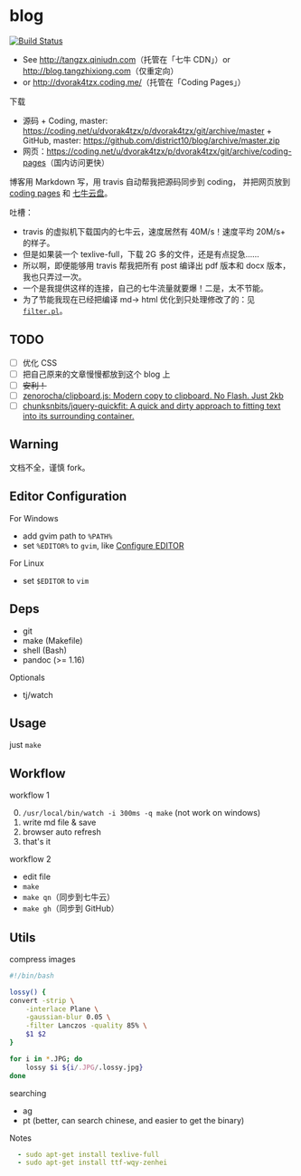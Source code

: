# blog

[![Build Status](https://travis-ci.org/district10/blog.svg?branch=master)](https://travis-ci.org/district10/blog)

- See <http://tangzx.qiniudn.com>（托管在「七牛 CDN」）or <http://blog.tangzhixiong.com>（仅重定向）
- or <http://dvorak4tzx.coding.me/>（托管在「Coding Pages」）

下载

- 源码
      + Coding, master: <https://coding.net/u/dvorak4tzx/p/dvorak4tzx/git/archive/master>
      + GitHub, master: <https://github.com/district10/blog/archive/master.zip>
- 网页：<https://coding.net/u/dvorak4tzx/p/dvorak4tzx/git/archive/coding-pages>（国内访问更快）

博客用 Markdown 写，用 travis 自动帮我把源码同步到 coding，
并把网页放到 [coding pages](https://coding.net/u/dvorak4tzx/p/dvorak4tzx/git)
和 [七牛云盘](https://portal.qiniu.com/signup?code=3ld4krtl7yzbm)。

吐槽：

  - travis 的虚拟机下载国内的七牛云，速度居然有 40M/s！速度平均 20M/s+ 的样子。
  - 但是如果装一个 texlive-full，下载 2G 多的文件，还是有点捉急……
  - 所以啊，即便能够用 travis 帮我把所有 post 编译出 pdf 版本和 docx 版本，我也只弄过一次。
  - 一个是我提供这样的连接，自己的七牛流量就要爆！二是，太不节能。
  - 为了节能我现在已经把编译 md-> html 优化到只处理修改了的：见 [`filter.pl`](filter.pl)。

## TODO

- [ ] 优化 CSS
- [ ] 把自己原来的文章慢慢都放到这个 blog 上
- [ ] ~~安利！~~
- [ ] [zenorocha/clipboard.js: Modern copy to clipboard. No Flash. Just
      2kb](https://github.com/zenorocha/clipboard.js/)
- [ ] [chunksnbits/jquery-quickfit: A quick and dirty approach to fitting text
      into its surrounding container.](https://github.com/chunksnbits/jquery-quickfit)

## Warning

文档不全，谨慎 fork。

## Editor Configuration

For Windows

* add gvim path to `%PATH%`
* set `%EDITOR%` to `gvim`, like [Configure EDITOR](http://gnat.qiniudn.com/dvorak4tzx/editor.jpg)

For Linux

* set `$EDITOR` to `vim`

## Deps

* git
* make (Makefile)
* shell (Bash)
* pandoc (>= 1.16)

Optionals

* tj/watch

## Usage

just `make`

## Workflow

workflow 1

0. `/usr/local/bin/watch -i 300ms -q make` (not work on windows)
1. write md file & save
2. browser auto refresh
3. that's it

workflow 2

* edit file
* `make`
* `make qn`（同步到七牛云）
* `make gh`（同步到 GitHub）

## Utils

compress images

```bash
#!/bin/bash

lossy() {
convert -strip \
    -interlace Plane \
    -gaussian-blur 0.05 \
    -filter Lanczos -quality 85% \
    $1 $2
}

for i in *.JPG; do
    lossy $i ${i/.JPG/.lossy.jpg}
done
```

searching

* ag
* pt (better, can search chinese, and easier to get the binary)

Notes

```yml
  - sudo apt-get install texlive-full
  - sudo apt-get install ttf-wqy-zenhei
```
